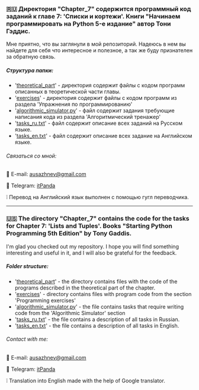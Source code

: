 ### :ru: Директория "Chapter_7" содержится программный код заданий к главе 7: 'Списки и кортежи'. Книги "Начинаем программировать на Python 5-е издание" автор Тони Гэддис.

Мне приятно, что вы заглянули в мой репозиторий. Надеюсь в нем вы найдете для себя что интересное и полезное, а так же буду признателен за обратную связь.

##### Структура папки:
* '[theoretical_part](https://github.com/itPanda-ru/learning/tree/main/Starting_out_with_Python_5th_Edition/Chapter_7/theoretical_part)' - директория содержит файлы с кодом программ описанных в теоретической части главы.
* '[exercises](https://github.com/itPanda-ru/learning/tree/main/Starting_out_with_Python_5th_Edition/Chapter_7/exercises)' - директория содержит файлы с кодом программ из раздела 'Упражнения по программированию'
* '[algorithmic_simulator.py](https://github.com/itPanda-ru/learning/blob/main/Starting_out_with_Python_5th_Edition/Chapter_7/algorithmic_simulator.py)' - файл содержит задания требующие написания кода из раздела 'Алгоритмический тренажер'
* '[tasks_ru.txt](https://github.com/itPanda-ru/learning/blob/main/Starting_out_with_Python_5th_Edition/Chapter_7/tasks_ru.txt)' - файл содержит описание всех заданий на Русском языке.
* '[tasks_en.txt](https://github.com/itPanda-ru/learning/blob/main/Starting_out_with_Python_5th_Edition/Chapter_7/tasks_en.txt)' - файл содержит описание всех задание на Английском языке.


###### Связаться со мной:
:e-mail: E-mail: [ausazhnev@gmail.com](mailto:ausazhnev@gmail.com)

:scroll: Telegram: [itPanda](https://t.me/itPanda_ru)

:grey_exclamation: Перевод на Английский язык выполнен с помощью гугл переводчика.

___

### :us: The directory "Chapter_7" contains the code for the tasks for Chapter 7: 'Lists and Tuples'. Books "Starting Python Programming 5th Edition" by Tony Gaddis.

I'm glad you checked out my repository. I hope you will find something interesting and useful in it, and I will also be grateful for the feedback.

##### Folder structure:
* '[theoretical_part](https://github.com/itPanda-ru/learning/tree/main/Starting_out_with_Python_5th_Edition/Chapter_7/theoretical_part)' - the directory contains files with the code of the programs described in the theoretical part of the chapter.
* '[exercises](https://github.com/itPanda-ru/learning/tree/main/Starting_out_with_Python_5th_Edition/Chapter_7/exercises)' - directory contains files with program code from the section 'Programming exercises'
* '[algorithmic_simulator.py](https://github.com/itPanda-ru/learning/blob/main/Starting_out_with_Python_5th_Edition/Chapter_7/algorithmic_simulator.py)' - the file contains tasks that require writing code from the 'Algorithmic Simulator' section
* '[tasks_ru.txt](https://github.com/itPanda-ru/learning/blob/main/Starting_out_with_Python_5th_Edition/Chapter_7/tasks_ru.txt)' - the file contains a description of all tasks in Russian.
* '[tasks_en.txt](https://github.com/itPanda-ru/learning/blob/main/Starting_out_with_Python_5th_Edition/Chapter_7/tasks_en.txt)' - the file contains a description of all tasks in English.

###### Contact with me:
:e-mail: E-mail: [ausazhnev@gmail.com](mailto:ausazhnev@gmail.com)

:scroll: Telegram: [itPanda](https://t.me/itPanda_ru)

:grey_exclamation: Translation into English made with the help of Google translator.

